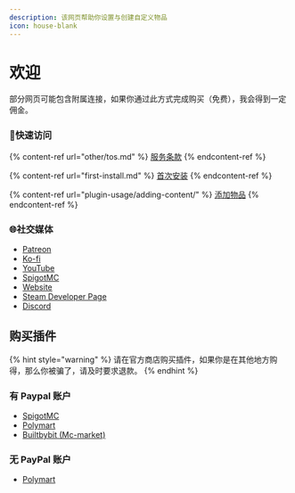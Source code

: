 ```yaml
---
description: 该网页帮助你设置与创建自定义物品
icon: house-blank
---
```


# 欢迎

部分网页可能包含附属连接，如果你通过此方式完成购买（免费），我会得到一定佣金。

### 💠快速访问

{% content-ref url="other/tos.md" %}
[服务条款](other/tos.md)
{% endcontent-ref %}

{% content-ref url="first-install.md" %}
[首次安装](first-install.md)
{% endcontent-ref %}

{% content-ref url="plugin-usage/adding-content/" %}
[添加物品](plugin-usage/adding-content/)
{% endcontent-ref %}

### 🌐社交媒体

* [Patreon](http://patreon.com/lonedev)
* [Ko-fi](http://a.devs.beer/kofi)
* [YouTube](http://youtube.com/lonedev)
* [SpigotMC](https://www.spigotmc.org/members/lonedev.88296/#resources)
* [Website](https://www.matteodev.it/)
* [Steam Developer Page](https://store.steampowered.com/developer/LoneDev/)
* [Discord](https://discord.gg/4dfnpUK)

## 购买插件

{% hint style="warning" %}
请在官方商店购买插件，如果你是在其他地方购得，那么你被骗了，请及时要求退款。
{% endhint %}

### 有 Paypal 账户

* [SpigotMC](https://www.spigotmc.org/resources/%E2%9C%A8itemsadder%E2%AD%90emotes-mobs-items-armors-hud-gui-emojis-blocks-wings-hats-liquids.73355/)
* [Polymart](https://polymart.org/resource/itemsadder-custom-items-etc.1851)
* [Builtbybit (Mc-market)](https://builtbybit.com/resources/itemsadder-emotes-mobs-items-armors-hud-gui-emojis-blocks-wings-hats-liquids.10839/)

### 无 PayPal 账户

* [Polymart](https://polymart.org/resource/itemsadder-custom-items-etc.1851)
